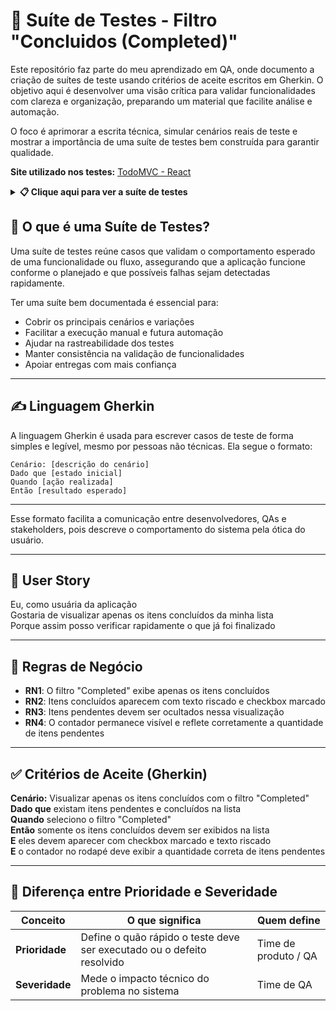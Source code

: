 # 🧾 Suíte de Testes - Filtro "Concluidos (Completed)"
Este repositório faz parte do meu aprendizado em QA, onde documento a criação de suítes de teste usando critérios de aceite escritos em Gherkin. O objetivo aqui é desenvolver uma visão crítica para validar funcionalidades com clareza e organização, preparando um material que facilite análise e automação.

O foco é aprimorar a escrita técnica, simular cenários reais de teste e mostrar a importância de uma suíte de testes bem construída para garantir qualidade.

**Site utilizado nos testes:** [TodoMVC - React](https://todomvc.com/examples/react/dist/) 

<details>
  <summary><strong>📋 Clique aqui para ver a suíte de testes</strong></summary>

<br>

<table>
  <thead>
    <tr>
      <th>ID</th>
      <th>Cenário</th>
      <th>Caso de Teste (Gherkin)</th>
      <th>Prioridade</th>
      <th>Severidade</th>
      <th>Resultado Esperado</th>
      <th>Resultado Obtido</th>
      <th>Defeitos</th>
      <th>Status</th>
    </tr>
  </thead>
  <tbody>
    <tr>
      <td>CT01</td>
      <td>Exibir apenas itens concluídos</td>
      <td>Dado que possuo itens pendentes e concluídos<br>Quando clico no filtro "Completed"<br>Então apenas os itens concluídos devem ser exibidos</td>
      <td>Alta</td>
      <td>Alta</td>
      <td>Apenas os itens concluídos devem ser exibidos</td>
      <td>Passou conforme esperado</td>
      <td>—</td>
      <td>Concluído</td>
    </tr>
    <tr>
      <td>CT02</td>
      <td>Ocultar itens pendentes</td>
      <td>Dado que tenho ao menos um item pendente<br>Quando clico no filtro "Completed"<br>Então os itens pendentes não devem ser exibidos na lista</td>
      <td>Média</td>
      <td>Alta</td>
      <td>Itens pendentes não são exibidos na lista</td>
      <td>Passou conforme esperado</td>
      <td>—</td>
      <td>Concluído</td>
    </tr>
    <tr>
      <td>CT03</td>
      <td>Itens concluídos com checkbox marcado</td>
      <td>Dado que existem itens concluídos<br>Quando clico no filtro "Completed"<br>Então os itens devem aparecer com checkbox marcado e texto riscado</td>
      <td>Baixa</td>
      <td>Média</td>
      <td>Checkbox marcado e texto riscado para itens concluídos</td>
      <td>Passou conforme esperado</td>
      <td>—</td>
      <td>Concluído</td>
    </tr>
    <tr>
      <td>CT04</td>
      <td>Contador mostra itens pendentes corretamente</td>
      <td>Dado que existem 5 itens na lista<br>E 2 desses itens estão concluídos<br>Quando seleciono o filtro "Completed"<br>Então a lista exibe os 2 itens concluídos<br>E o contador exibe "3 items left"</td>
      <td>Média</td>
      <td>Média</td>
      <td>Exibir 2 itens concluídos e contador com "3 items left"</td>
      <td>Passou conforme esperado</td>
      <td>—</td>
      <td>Concluído</td>
    </tr>
  </tbody>
</table>
</details>


## 🧪 O que é uma Suíte de Testes?

Uma suíte de testes reúne casos que validam o comportamento esperado de uma funcionalidade ou fluxo, assegurando que a aplicação funcione conforme o planejado e que possíveis falhas sejam detectadas rapidamente.

 Ter uma suíte bem documentada é essencial para:
- Cobrir os principais cenários e variações
- Facilitar a execução manual e futura automação
- Ajudar na rastreabilidade dos testes
- Manter consistência na validação de funcionalidades
- Apoiar entregas com mais confiança

---

## ✍️ Linguagem Gherkin
A linguagem Gherkin é usada para escrever casos de teste de forma simples e legível, mesmo por pessoas não técnicas.
Ela segue o formato:

```
Cenário: [descrição do cenário]  
Dado que [estado inicial]  
Quando [ação realizada]  
Então [resultado esperado]  
```
---

Esse formato facilita a comunicação entre desenvolvedores, QAs e stakeholders, pois descreve o comportamento do sistema pela ótica do usuário.

---

## 📝 User Story  
Eu, como usuária da aplicação  
Gostaria de visualizar apenas os itens concluídos da minha lista  
Porque assim posso verificar rapidamente o que já foi finalizado

---

## 📌 Regras de Negócio

- **RN1**: O filtro "Completed" exibe apenas os itens concluídos
- **RN2**: Itens concluídos aparecem com texto riscado e checkbox marcado
- **RN3**: Itens pendentes devem ser ocultados nessa visualização
- **RN4**: O contador permanece visível e reflete corretamente a quantidade de itens pendentes

---

## ✅ Critérios de Aceite (Gherkin)  
**Cenário:** Visualizar apenas os itens concluídos com o filtro "Completed"<br>
**Dado que** existam itens pendentes e concluídos na lista<br>
**Quando** seleciono o filtro "Completed"<br>
**Então** somente os itens concluídos devem ser exibidos na lista<br>
**E** eles devem aparecer com checkbox marcado e texto riscado<br>
**E** o contador no rodapé deve exibir a quantidade correta de itens pendentes

---

## 🧠 Diferença entre Prioridade e Severidade

| Conceito       | O que significa                                                        | Quem define          |
| -------------- | ---------------------------------------------------------------------- | -------------------- |
| **Prioridade** | Define o quão rápido o teste deve ser executado ou o defeito resolvido | Time de produto / QA |
| **Severidade** | Mede o impacto técnico do problema no sistema                          | Time de QA           |

























